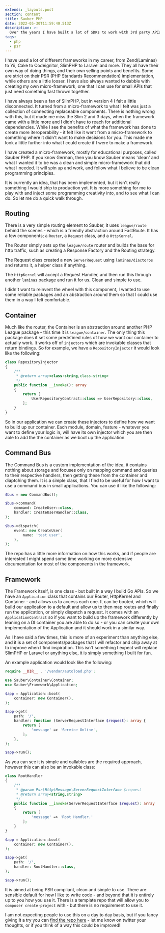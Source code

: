 ```yaml
---
extends: _layouts.post
section: content
title: Sauber PHP
date: 2022-05-30T11:59:40.513Z
description: >-
  Over the years I have built a lot of SDKs to work with 3rd party APIs. Each time I require the same components, so I decided to create a way to bootstrap this process while still allowing flexibility
tags:
  - php
  - psr
---
```

I have used a lot of different frameworks in my career, from Zend(Laminas) to Yii, Cake to Codeignitor, SlimPHP to Laravel and more. They all have their own way of doing things, and their own selling points and benefits. Some are strict on their PSR (PHP Standards Recommendation) implementation, while others are a little looser. I have also always wanted to dabble with creating my own micro-framework, one that I can use for small APIs that just need something fast thrown together.

I have always been a fan of SlimPHP, but in version 4 I felt a little disconnected. It turned from a micro-framework to what I felt was just a collection of connecting replaceable components. There is nothing wrong with this, but it made me miss the Slim 2 and 3 days, when the framework came with a little more and I didn't have to reach for additional dependencies. While I see the benefits of what the framework has done to create more iteroperability - it felt like it went from a micro-framework to something where it didn't want to make decisions for you. This made me look a little further into what I could create if I were to make a framework.

I have created a micro-framework, mostly for educational purposes, called Sauber PHP. If you know German, then you know Sauber means 'clean' and what I wanted it to be was a clean and simple micro-framework that did what I needed. It will spin up and work, and follow what I believe to be clean programming principles.

It is currently an idea, that has been implemented, but it isn't really something I would ship to production yet. It is more something for me to play with and inject some programming creativity into, and to see what I can do. So let me do a quick walk through.

## Routing

There is a very simple routing element to Sauber, it uses `league/route` behind the scenes - which is a friendly abstraction around FastRoute. It has a few components; a `Router`, a `Request` class, and a `HttpKernel`.

The Router simply sets up the `league/route` router and builds the base for http traffic, such as creating a Response Factory and the Routing strategy.

The Request class created a new `ServerRequest` using `laminas/diactoros` and returns it, a helper class if anything.

The `HttpKernel` will accept a Request Handler, and then run this through another `laminas` package and run it for us. Clean and simple to use.

I didn't want to reinvent the wheel with this component, I wanted to use some reliable packages and an abstraction around them so that I could use them in a way I felt comfortable. 

## Container

Much like the router, the Container is an abstraction around another PHP League package - this time it is `league/container`. The only thing this package does it set some predefined rules of how we want our container to actually work. It works off of `injectors` which are invokable classes that return bindings. So for example, we have a `RepositoryInjector` it would look like the following:

```php
class RepositoryInjector
{
    /**
     * @return array<class-string,class-string>
     */
    public function __invoke(): array
    {
        return [
            UserRepositoryContract::class => UserRepository::class,
        ];
    }
}
```

So in our application we can create these injectors to define how we want to build up our container. Each module, domain, feature - whatever you want to define your logic in, will have its own injector which you are then able to add the the container as we boot up the application.


## Command Bus

The Command Bus is a custom implementation of the idea, it contains nothing about storage and focuses only on mapping command and queries to their respective handlers, then getting these from the container and diaptching them. It is a simple class, that I find to be useful for how I want to use a command bus in small applications. You can use it like the following:

```php
$bus = new CommandBus();

$bus->command(
    command: CreateUser::class,
    handler: CreateUserHandler::class,
);

$bus->dispatch(
    event: new CreateUser(
        name: 'test user',
    ),
);
```

The repo has a little more information on how this works, and if people are interested I might spend some time working on more extensive documentation for most of the components in the framework.

## Framework

The Framework itself, is one class - but built in a way I build Go APIs. So we have an `Application` class that contains our Router, HttpKernel and Container - and allows us to access each one. It can be booted, which will build our application to a default and allow us to then map routes and finally run the application, or simply dispatch a request. It comes with an `ApplicationContract` so if you want to build up the framework differently by leaning on a DI container you are able to do so - or you can create your own implementation of the Application and it should work in a similar way.

As I have said a few times, this is more of an experiment than anything else, and it is a set of components/packages that I will refactor and chip away at to improve when I find inspiration. This isn't something I expect will replace SlimPHP or Laravel or anything else, it is simply something I built for fun.

An example application would look like the following:

```php
require __DIR__ . '/vendor/autoload.php';

use Sauber\Container\Container;
use Sauber\Framework\Application;

$app = Application::boot(
    container: new Container(),
);

$app->get(
    path: '/',
    handler: function (ServerRequestInterface $request): array {
        return [
            'message' => 'Service Online',
        ];
    },
);

$app->run();
```

As you can see it is simple and callables are the required approach, however this can also be an invokable class:

```php
class RootHandler
{
    /**
     * @param Psr\Http\Message\ServerRequestInterface $request
     * @return array<string,string>
     */
    public function __invoke(ServerRequestInterface $request): array
    {
        return [
            'message' => 'Root Handler.'
        ];
    }
}

$app = Application::boot(
    container: new Container(),
);

$app->get(
    path: '/',
    handler: RootHandler::class,
);

$app->run();
```

It is aimed at being PSR compliant, clean and simple to use. There are sensible default for how I like to write code - and beyond that it is entirely up to you how you use it. There is a template repo that will allow you to `composer create-project` with - but there is no requirement to use it.

I am not expecting people to use this on a day to day basis, but if you fancy giving it a try you can [find the repo here](https://github.com/sauber-php) - let me know on twitter your thoughts, or if you think of a way this could be improved!
